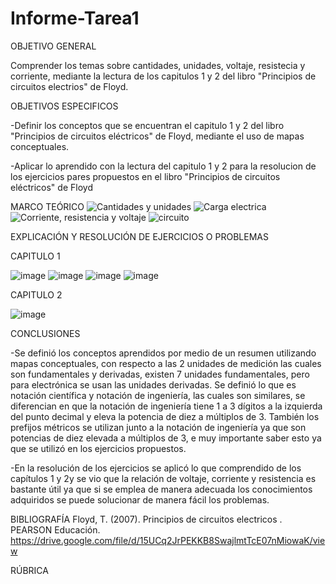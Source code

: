 # Informe-Tarea1

OBJETIVO GENERAL

Comprender los temas sobre cantidades, unidades, voltaje, resistecia y corriente, mediante la lectura de los capitulos 1 y 2 del libro "Principios de circuitos electrios" de Floyd.

OBJETIVOS  ESPECIFICOS 

-Definir los  conceptos  que se encuentran el capitulo 1 y 2  del libro  "Principios de circuitos eléctricos" de Floyd, mediante el uso de  mapas conceptuales.

-Aplicar lo aprendido con la lectura del capitulo 1 y 2 para la resolucion  de los ejercicios pares propuestos en el libro "Principios de circuitos eléctricos" de Floyd


MARCO TEÓRICO 
![Cantidades y unidades](https://user-images.githubusercontent.com/105259459/168797271-2420cee1-f6d4-411d-86e4-231dedd2ee45.png)
![Carga electrica](https://user-images.githubusercontent.com/105259459/168797337-e51b9b5e-b443-4100-bcfa-442aa0077c42.png)
![Corriente, resistencia y voltaje](https://user-images.githubusercontent.com/105259459/168820011-7a739689-d609-402e-9f24-39ab958dfdcf.png)
![circuito](https://user-images.githubusercontent.com/105259459/168846643-74972de1-8879-4da0-891e-3cabf7d9c885.png)

EXPLICACIÓN Y RESOLUCIÓN DE EJERCICIOS O PROBLEMAS

CAPITULO 1

![image](https://user-images.githubusercontent.com/105259459/168798246-4c3119d9-c728-4e95-bd7d-cc78bee7713b.png)
![image](https://user-images.githubusercontent.com/105259459/168798738-cddc2c41-1f39-4e45-82ca-6d5c9b9ae69c.png)
![image](https://user-images.githubusercontent.com/105259459/168799892-67365e93-1782-439b-a04b-ddf2716104e0.png)
![image](https://user-images.githubusercontent.com/105259459/168800041-83033365-2c98-41c9-992f-ff46d0b73628.png)

CAPITULO 2

![image](https://user-images.githubusercontent.com/105259459/168869924-a09eff04-4fb0-4881-a78a-645231ab5fad.png)

CONCLUSIONES

-Se definió los conceptos aprendidos por medio de un resumen utilizando mapas conceptuales, con respecto a las 2 unidades de medición las cuales son fundamentales y derivadas, existen 7 unidades fundamentales, pero para electrónica se usan las unidades derivadas. Se definió lo que es notación científica y notación de ingeniería, las cuales son similares, se diferencian en que la notación de ingeniería tiene 1 a 3 dígitos a la izquierda del punto decimal y eleva la potencia de diez a múltiplos de 3. También los prefijos métricos se utilizan junto a la notación de ingeniería ya que son potencias de diez elevada a múltiplos de 3, e muy importante saber esto ya que se utilizó en los ejercicios propuestos.

-En la resolución de los ejercicios se aplicó lo que comprendido de los capítulos 1 y 2y se vio que la relación de voltaje, corriente y resistencia es bastante útil ya que si se emplea de manera adecuada los conocimientos adquiridos se puede solucionar de manera fácil los problemas.  

BIBLIOGRAFÍA
Floyd, T. (2007). Principios de circuitos electricos . PEARSON Educación. https://drive.google.com/file/d/15UCq2JrPEKKB8SwajlmtTcE07nMiowaK/view

RÚBRICA


